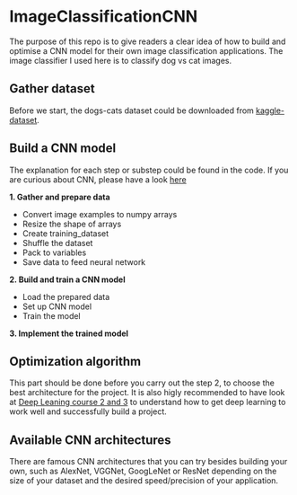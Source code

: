 # ImageClassificationCNN
The purpose of this repo is to give readers a clear idea of how to build and optimise a CNN model for their own image classification applications.
The image classifier I used here is to classify dog vs cat images.

## Gather dataset
Before we start, the dogs-cats dataset could be downloaded from [kaggle-dataset](https://www.kaggle.com/c/dogs-vs-cats-redux-kernels-edition/data).

## Build a CNN model
The explanation for each step or substep could be found in the code. If you are curious about CNN, please have a look [here](http://cs231n.github.io/)

**1. Gather and prepare data**
  - Convert image examples to numpy arrays
  - Resize the shape of arrays
  - Create training_dataset
  - Shuffle the dataset
  - Pack to variables 
  - Save data to feed neural network
  
**2. Build and train a CNN model**
  - Load the prepared data
  - Set up CNN model
  - Train the model
  
**3. Implement the trained model**

## Optimization algorithm
This part should be done before you carry out the step 2, to choose the best architecture for the project. It is also higly recommended to have look at [Deep Leaning course 2 and 3](https://www.coursera.org/learn/deep-neural-network/home/welcome) to understand how to get deep learning to work well and successfully build a project.

## Available CNN architectures
There are famous CNN architectures that you can try besides building your own, such as AlexNet, VGGNet, GoogLeNet or ResNet depending on the size of your dataset and the desired speed/precision of your application.

